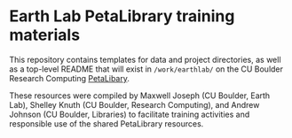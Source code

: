 Earth Lab PetaLibrary training materials
========================================

This repository contains templates for data and project directories, as well as a top-level README that will exist in `/work/earthlab/` on the CU Boulder Research Computing [PetaLibary](https://www.rc.colorado.edu/resources/storage/petalibrary).

These resources were compiled by Maxwell Joseph (CU Boulder, Earth Lab), Shelley Knuth (CU Boulder, Research Computing), and Andrew Johnson (CU Boulder, Libraries) to facilitate training activities and responsible use of the shared PetaLibrary resources.

